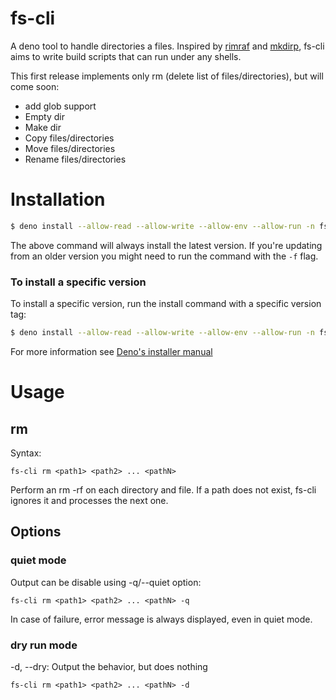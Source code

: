 # fs-cli
 A deno tool to handle directories a files. Inspired by [rimraf](https://www.npmjs.com/package/rimraf) and [mkdirp](https://www.npmjs.com/package/mkdirp), fs-cli aims to write build scripts that can run under any shells.

 This first release implements only rm (delete list of files/directories), but will come soon:
* add glob support
* Empty dir
* Make dir
* Copy files/directories
* Move files/directories
* Rename files/directories

# Installation

```sh
$ deno install --allow-read --allow-write --allow-env --allow-run -n fs_cli https://deno.land/x/fs_cli@v0.1.0/cli.ts
```
The above command will always install the latest version. If you're updating from an older version you might need to run the command with the `-f` flag.

### To install a specific version
To install a specific version, run the install command with a specific version tag:

```sh
$ deno install --allow-read --allow-write --allow-env --allow-run -n fs_cli https://deno.land/x/fs_cli@<version>/cli.ts
```
For more information see [Deno's installer manual](https://deno.land/manual/tools/script_installer)

# Usage
## rm
Syntax:
```
fs-cli rm <path1> <path2> ... <pathN>
```
Perform an rm -rf on each directory and file.
If a path does not exist, fs-cli ignores it and processes the next one.

## Options
### quiet mode
Output can be disable using -q/--quiet option:
```
fs-cli rm <path1> <path2> ... <pathN> -q
```
In case of failure, error message is always displayed, even in quiet mode.

### dry run mode
-d, --dry: Output the behavior, but does nothing
```
fs-cli rm <path1> <path2> ... <pathN> -d
```
